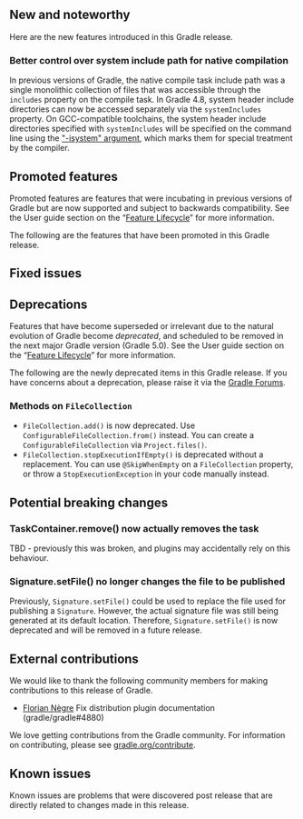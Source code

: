 ## New and noteworthy

Here are the new features introduced in this Gradle release.

<!--
IMPORTANT: if this is a patch release, ensure that a prominent link is included in the foreword to all releases of the same minor stream.
Add-->

### Better control over system include path for native compilation

In previous versions of Gradle, the native compile task include path was a single monolithic collection of files that was accessible through the `includes` property on the compile task.
In Gradle 4.8, system header include directories can now be accessed separately via the `systemIncludes` property. 
On GCC-compatible toolchains, the system header include directories specified with `systemIncludes` will be specified on the command line using the ["-isystem" argument](https://gcc.gnu.org/onlinedocs/gcc/Directory-Options.html), which marks them for special treatment by the compiler.   

## Promoted features

Promoted features are features that were incubating in previous versions of Gradle but are now supported and subject to backwards compatibility.
See the User guide section on the “[Feature Lifecycle](userguide/feature_lifecycle.html)” for more information.

The following are the features that have been promoted in this Gradle release.

## Fixed issues

## Deprecations

Features that have become superseded or irrelevant due to the natural evolution of Gradle become *deprecated*, and scheduled to be removed
in the next major Gradle version (Gradle 5.0). See the User guide section on the “[Feature Lifecycle](userguide/feature_lifecycle.html)” for more information.

The following are the newly deprecated items in this Gradle release. If you have concerns about a deprecation, please raise it via the [Gradle Forums](https://discuss.gradle.org).

<!--
### Example deprecation
-->

### Methods on `FileCollection`

- `FileCollection.add()` is now deprecated. Use `ConfigurableFileCollection.from()` instead. You can create a `ConfigurableFileCollection` via `Project.files()`.
- `FileCollection.stopExecutionIfEmpty()` is deprecated without a replacement. You can use `@SkipWhenEmpty` on a `FileCollection` property, or throw a `StopExecutionException` in your code manually instead.

## Potential breaking changes

<!--
### Example breaking change
-->

### TaskContainer.remove() now actually removes the task

TBD - previously this was broken, and plugins may accidentally rely on this behaviour.

### Signature.setFile() no longer changes the file to be published

Previously, `Signature.setFile()` could be used to replace the file used for publishing a `Signature`. However, the actual signature file was still being generated at its default location. Therefore, `Signature.setFile()` is now deprecated and will be removed in a future release.

## External contributions

We would like to thank the following community members for making contributions to this release of Gradle.

- [Florian Nègre](https://github.com/fnegre) Fix distribution plugin documentation (gradle/gradle#4880)

<!--
 - [Some person](https://github.com/some-person) - fixed some issue (gradle/gradle#1234)
-->

We love getting contributions from the Gradle community. For information on contributing, please see [gradle.org/contribute](https://gradle.org/contribute).

## Known issues

Known issues are problems that were discovered post release that are directly related to changes made in this release.
